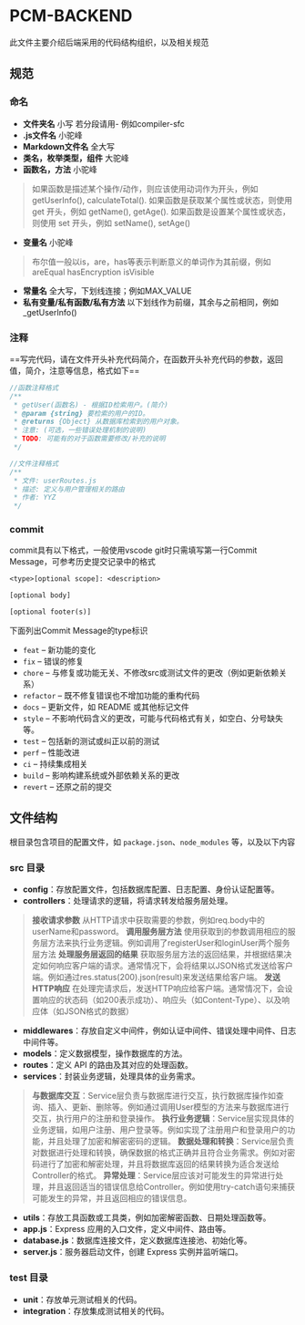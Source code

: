 # PCM-BACKEND

此文件主要介绍后端采用的代码结构组织，以及相关规范

## 规范

### 命名

- **文件夹名** 小写 若分段请用- 例如compiler-sfc
- **.js文件名** 小驼峰
- **Markdown文件名** 全大写
- **类名，枚举类型，组件** 大驼峰
- **函数名，方法** 小驼峰

>如果函数是描述某个操作/动作，则应该使用动词作为开头，例如 getUserInfo(), calculateTotal().
如果函数是获取某个属性或状态，则使用 get 开头，例如 getName(), getAge().
如果函数是设置某个属性或状态，则使用 set 开头，例如 setName(), setAge()

- **变量名** 小驼峰
  
>布尔值一般以is，are，has等表示判断意义的单词作为其前缀，例如areEqual hasEncryption isVisible

- **常量名** 全大写，下划线连接；例如MAX_VALUE
- **私有变量/私有函数/私有方法** 以下划线作为前缀，其余与之前相同，例如_getUserInfo()

### 注释

==写完代码，请在文件开头补充代码简介，在函数开头补充代码的参数，返回值，简介，注意等信息，格式如下==

```js
//函数注释格式
/** 
 * getUser(函数名) - 根据ID检索用户。(简介)
 * @param {string} 要检索的用户的ID。
 * @returns {Object} 从数据库检索到的用户对象。
 * 注意: (可选，一些错误处理机制的说明)
 * TODO: 可能有的对于函数需要修改/补充的说明
 */

//文件注释格式
/**
 * 文件: userRoutes.js
 * 描述: 定义与用户管理相关的路由
 * 作者: YYZ
 */
```

### commit

commit具有以下格式，一般使用vscode git时只需填写第一行Commit Message，可参考历史提交记录中的格式

```txt
<type>[optional scope]: <description>

[optional body]

[optional footer(s)]
```

下面列出Commit Message的type标识

- ``feat`` – 新功能的变化
- ``fix`` – 错误的修复
- ``chore`` – 与修复或功能无关、不修改src或测试文件的更改（例如更新依赖关系）
- ``refactor`` – 既不修复错误也不增加功能的重构代码
- ``docs`` – 更新文件，如 README 或其他标记文件
- ``style`` – 不影响代码含义的更改，可能与代码格式有关，如空白、分号缺失等。
- ``test`` – 包括新的测试或纠正以前的测试
- ``perf`` – 性能改进
- ``ci`` – 持续集成相关
- ``build`` – 影响构建系统或外部依赖关系的更改
- ``revert`` – 还原之前的提交

## 文件结构

根目录包含项目的配置文件，如 `package.json`、`node_modules` 等，以及以下内容

### src 目录

- **config**：存放配置文件，包括数据库配置、日志配置、身份认证配置等。
- **controllers**：处理请求的逻辑，将请求转发给服务层处理。

>**接收请求参数** 从HTTP请求中获取需要的参数，例如req.body中的userName和password。
**调用服务层方法** 使用获取到的参数调用相应的服务层方法来执行业务逻辑。例如调用了registerUser和loginUser两个服务层方法
**处理服务层返回的结果** 获取服务层方法的返回结果，并根据结果决定如何响应客户端的请求。通常情况下，会将结果以JSON格式发送给客户端。例如通过res.status(200).json(result)来发送结果给客户端。
**发送HTTP响应** 在处理完请求后，发送HTTP响应给客户端。通常情况下，会设置响应的状态码（如200表示成功）、响应头（如Content-Type）、以及响应体（如JSON格式的数据）

- **middlewares**：存放自定义中间件，例如认证中间件、错误处理中间件、日志中间件等。
- **models**：定义数据模型，操作数据库的方法。
- **routes**：定义 API 的路由及其对应的处理函数。
- **services**：封装业务逻辑，处理具体的业务需求。

>**与数据库交互**：Service层负责与数据库进行交互，执行数据库操作如查询、插入、更新、删除等。例如通过调用User模型的方法来与数据库进行交互，执行用户的注册和登录操作。
**执行业务逻辑**：Service层实现具体的业务逻辑，如用户注册、用户登录等。例如实现了注册用户和登录用户的功能，并且处理了加密和解密密码的逻辑。
**数据处理和转换**：Service层负责对数据进行处理和转换，确保数据的格式正确并且符合业务需求。例如对密码进行了加密和解密处理，并且将数据库返回的结果转换为适合发送给Controller的格式。
**异常处理**：Service层应该对可能发生的异常进行处理，并且返回适当的错误信息给Controller。例如使用try-catch语句来捕获可能发生的异常，并且返回相应的错误信息。

- **utils**：存放工具函数或工具类，例如加密解密函数、日期处理函数等。
- **app.js**：Express 应用的入口文件，定义中间件、路由等。
- **database.js**：数据库连接文件，定义数据库连接池、初始化等。
- **server.js**：服务器启动文件，创建 Express 实例并监听端口。

### test 目录

- **unit**：存放单元测试相关的代码。
- **integration**：存放集成测试相关的代码。
